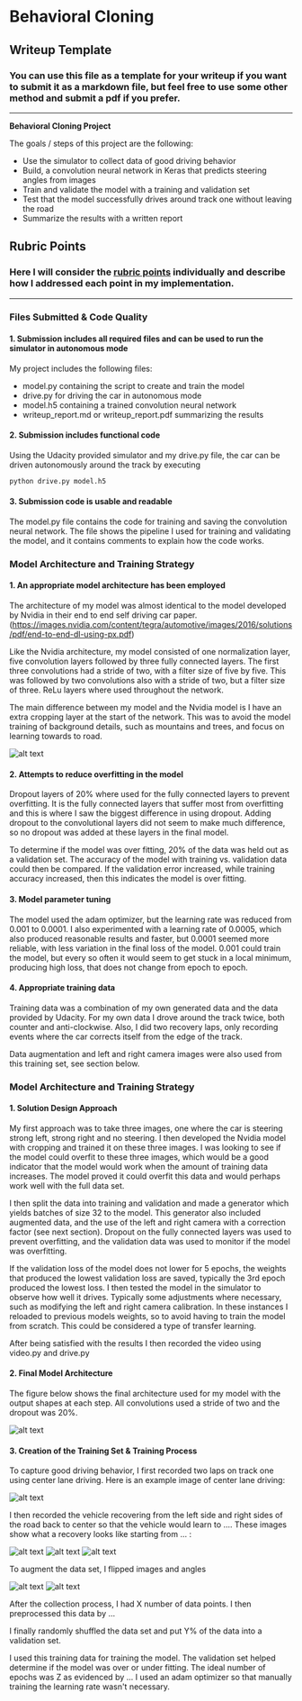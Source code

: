 # **Behavioral Cloning** 

## Writeup Template

### You can use this file as a template for your writeup if you want to submit it as a markdown file, but feel free to use some other method and submit a pdf if you prefer.

---

**Behavioral Cloning Project**

The goals / steps of this project are the following:
* Use the simulator to collect data of good driving behavior
* Build, a convolution neural network in Keras that predicts steering angles from images
* Train and validate the model with a training and validation set
* Test that the model successfully drives around track one without leaving the road
* Summarize the results with a written report


[//]: # (Image References)

[image1]: ./resources/nvidia_cnn.png "Nvidia model"
[image2]: ./resources/my_network.png "my model"
[image3]: ./examples/placeholder_small.png "Recovery Image"
[image4]: ./examples/placeholder_small.png "Recovery Image"
[image5]: ./examples/placeholder_small.png "Recovery Image"
[image6]: ./examples/placeholder_small.png "Normal Image"
[image7]: ./examples/placeholder_small.png "Flipped Image"

## Rubric Points
### Here I will consider the [rubric points](https://review.udacity.com/#!/rubrics/432/view) individually and describe how I addressed each point in my implementation.  

---
### Files Submitted & Code Quality

#### 1. Submission includes all required files and can be used to run the simulator in autonomous mode

My project includes the following files:
* model.py containing the script to create and train the model
* drive.py for driving the car in autonomous mode
* model.h5 containing a trained convolution neural network 
* writeup_report.md or writeup_report.pdf summarizing the results

#### 2. Submission includes functional code
Using the Udacity provided simulator and my drive.py file, the car can be driven autonomously around the track by executing 
```sh
python drive.py model.h5
```

#### 3. Submission code is usable and readable

The model.py file contains the code for training and saving the convolution neural network. The file shows the pipeline I used for training and validating the model, and it contains comments to explain how the code works.

### Model Architecture and Training Strategy

#### 1. An appropriate model architecture has been employed


The architecture of my model was almost identical to the model developed by Nvidia in their end to end self driving car paper. (https://images.nvidia.com/content/tegra/automotive/images/2016/solutions/pdf/end-to-end-dl-using-px.pdf)

Like the Nvidia architecture, my model consisted of one normalization layer, five convolution layers followed by three fully connected layers. The first three convolutions had a stride of two, with a filter size of five by five. This was followed by two convolutions also with a stride of two, but a filter size of three. ReLu layers where used throughout the network. 

The main difference between my model and the Nvidia model is I have an extra cropping layer at the start of the network. This was to avoid the model training of background details, such as mountains and trees, and focus on learning towards to road.

![alt text][image1]

#### 2. Attempts to reduce overfitting in the model

Dropout layers of 20% where used for the fully connected layers to prevent overfitting. It is the fully connected layers that suffer most from  overfitting and this is where I saw the biggest difference in using dropout. Adding dropout to the convolutional layers did not seem to make much difference, so no dropout was added at these layers in the final model.

To determine if the model was over fitting, 20% of the data was held out as a validation set. The accuracy of the model with training vs. validation data could then be compared. If the validation error increased, while training accuracy increased, then this indicates the model is over fitting.

#### 3. Model parameter tuning

The model used the adam optimizer, but the learning rate was reduced from 0.001 to 0.0001. I also experimented with a learning rate of 0.0005, which also produced reasonable results and faster, but 0.0001 seemed more reliable, with less variation in the final loss of the model. 0.001 could train the model, but every so often it would seem to get stuck in a local minimum, producing high loss, that does not change from epoch to epoch. 

#### 4. Appropriate training data

Training data was a combination of my own generated data and the data provided by Udacity. For my own data I drove around the track twice, both counter and anti-clockwise. Also, I did two recovery laps, only recording events where the car corrects itself from the edge of the track.

Data augmentation and left and right camera images were also used from this training set, see section below.


### Model Architecture and Training Strategy

#### 1. Solution Design Approach

My first approach was to take three images, one where the car is steering strong left, strong right and no steering. I then developed the Nvidia model with cropping and trained it on these three images. I was looking to see if the model could overfit to these three images, which would be a good indicator that the model would work when the amount of training data increases. The model proved it could overfit this data and would perhaps work well with the full data set.

I then split the data into training and validation and made a generator which yields batches of size 32 to the model. This generator also included augmented data, and the use of the left and right camera with a correction factor (see next section). Dropout on the fully connected layers was used to prevent overfitting, and the validation data was used to monitor if the model was overfitting.

If the validation loss of the model does not lower for 5 epochs, the weights that produced the lowest validation loss are saved, typically the 3rd epoch produced the lowest loss. I then tested the model in the simulator to observe how well it drives. Typically some adjustments where necessary, such as modifying the left and right camera calibration. In these instances I reloaded to previous models weights, so to avoid having to train the model from scratch. This could be considered a type of transfer learning. 

After being satisfied with the results I then recorded the video using video.py and drive.py

#### 2. Final Model Architecture

The figure below shows the final architecture used for my model with the output shapes at each step. All convolutions used a stride of two and the dropout was 20%.

![alt text][image2]

#### 3. Creation of the Training Set & Training Process

To capture good driving behavior, I first recorded two laps on track one using center lane driving. Here is an example image of center lane driving:

![alt text][image2]

I then recorded the vehicle recovering from the left side and right sides of the road back to center so that the vehicle would learn to .... These images show what a recovery looks like starting from ... :

![alt text][image3]
![alt text][image4]
![alt text][image5]


To augment the data set, I flipped images and angles 

![alt text][image6]
![alt text][image7]


After the collection process, I had X number of data points. I then preprocessed this data by ...


I finally randomly shuffled the data set and put Y% of the data into a validation set. 

I used this training data for training the model. The validation set helped determine if the model was over or under fitting. The ideal number of epochs was Z as evidenced by ... I used an adam optimizer so that manually training the learning rate wasn't necessary.
